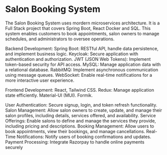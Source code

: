 # Salon Booking System
 The Salon Booking System uses mordern microservices architecture. It is a Full Stack project that covers Spring Boot, React Docker and SQL. This system enables customers to book appointments, salon owners to manage schedules, and administrators to oversee operations.


Backend Development:
Spring Boot: RESTful API, handle data persistence, and implement business logic.
Keycloak: Secure application with authentication and authorization.
JWT (JSON Web Tokens): Implement token-based security for API access.
MySQL: Manage application data with a relational database.
RabbitMQ: Implement asynchronous communication using message queues.
WebSocket: Enable real-time notifications for a more interactive user experience.

Frontend Development:
React, Tailwind CSS.
Redux: Manage application state efficiently.
Material-UI (MUI).
Formik.

User Authentication: Secure signup, login, and token refresh functionality.
Salon Management: Allow salon owners to create, update, and manage their salon profiles, including details, services offered, and availability.
Service Offerings: Enable salons to define and manage the services they provide, including pricing and descriptions.
Booking Management: Allow users to book appointments, view their bookings, and manage cancellations.
Real-Time Notifications: Notify users of booking confirmations and updates.
Payment Processing: Integrate Razorpay to handle online payments securely 
